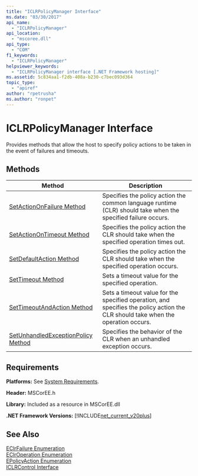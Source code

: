 ```yaml
---
title: "ICLRPolicyManager Interface"
ms.date: "03/30/2017"
api_name: 
  - "ICLRPolicyManager"
api_location: 
  - "mscoree.dll"
api_type: 
  - "COM"
f1_keywords: 
  - "ICLRPolicyManager"
helpviewer_keywords: 
  - "ICLRPolicyManager interface [.NET Framework hosting]"
ms.assetid: 5c834aa1-f2db-408a-b230-c7bec093d364
topic_type: 
  - "apiref"
author: "rpetrusha"
ms.author: "ronpet"
---
```

# ICLRPolicyManager Interface
Provides methods that allow the host to specify policy actions to be taken in the event of failures and timeouts.  
  
## Methods  
  
|Method|Description|  
|------------|-----------------|  
|[SetActionOnFailure Method](../../../../docs/framework/unmanaged-api/hosting/iclrpolicymanager-setactiononfailure-method.md)|Specifies the policy action the common language runtime (CLR) should take when the specified failure occurs.|  
|[SetActionOnTimeout Method](../../../../docs/framework/unmanaged-api/hosting/iclrpolicymanager-setactionontimeout-method.md)|Specifies the policy action the CLR should take when the specified operation times out.|  
|[SetDefaultAction Method](../../../../docs/framework/unmanaged-api/hosting/iclrpolicymanager-setdefaultaction-method.md)|Specifies the policy action the CLR should take when the specified operation occurs.|  
|[SetTimeout Method](../../../../docs/framework/unmanaged-api/hosting/iclrpolicymanager-settimeout-method.md)|Sets a timeout value for the specified operation.|  
|[SetTimeoutAndAction Method](../../../../docs/framework/unmanaged-api/hosting/iclrpolicymanager-settimeoutandaction-method.md)|Sets a timeout value for the specified operation, and specifies the policy action the CLR should take when the operation occurs.|  
|[SetUnhandledExceptionPolicy Method](../../../../docs/framework/unmanaged-api/hosting/iclrpolicymanager-setunhandledexceptionpolicy-method.md)|Specifies the behavior of the CLR when an unhandled exception occurs.|  
  
## Requirements  
 **Platforms:** See [System Requirements](../../../../docs/framework/get-started/system-requirements.md).  
  
 **Header:** MSCorEE.h  
  
 **Library:** Included as a resource in MSCorEE.dll  
  
 **.NET Framework Versions:** [!INCLUDE[net_current_v20plus](../../../../includes/net-current-v20plus-md.md)]  
  
## See Also  
 [EClrFailure Enumeration](../../../../docs/framework/unmanaged-api/hosting/eclrfailure-enumeration.md)  
 [EClrOperation Enumeration](../../../../docs/framework/unmanaged-api/hosting/eclroperation-enumeration.md)  
 [EPolicyAction Enumeration](../../../../docs/framework/unmanaged-api/hosting/epolicyaction-enumeration.md)  
 [ICLRControl Interface](../../../../docs/framework/unmanaged-api/hosting/iclrcontrol-interface.md)
